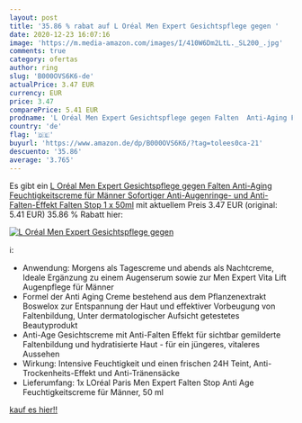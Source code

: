 ```yaml
---
layout: post
title: '35.86 % rabat auf L Oréal Men Expert Gesichtspflege gegen '
date: 2020-12-23 16:07:16
image: 'https://m.media-amazon.com/images/I/410W6Dm2LtL._SL200_.jpg'
comments: true
category: ofertas
author: ring
slug: 'B000OVS6K6-de'
actualPrice: 3.47 EUR
currency: EUR
price: 3.47
comparePrice: 5.41 EUR
prodname: 'L Oréal Men Expert Gesichtspflege gegen Falten  Anti-Aging Feuchtigkeitscreme für Männer  Sofortiger Anti-Augenringe- und Anti-Falten-Effekt  Falten Stop  1 x 50ml'
country: 'de'
flag: '🇩🇪'
buyurl: 'https://www.amazon.de/dp/B000OVS6K6/?tag=tolees0ca-21'
descuento: '35.86'
average: '3.765'
---
```


Es gibt ein [L Oréal Men Expert Gesichtspflege gegen Falten  Anti-Aging Feuchtigkeitscreme für Männer  Sofortiger Anti-Augenringe- und Anti-Falten-Effekt  Falten Stop  1 x 50ml](https://www.amazon.de/dp/B000OVS6K6/?tag=tolees0ca-21) mit aktuellem Preis 3.47 EUR (original: 5.41 EUR) 35.86 % Rabatt hier:

[![L Oréal Men Expert Gesichtspflege gegen ](https://m.media-amazon.com/images/I/410W6Dm2LtL._SL200_.jpg)](https://www.amazon.de/dp/B000OVS6K6/?tag=tolees0ca-21)

ℹ️:

- Anwendung: Morgens als Tagescreme und abends als Nachtcreme, Ideale Ergänzung zu einem Augenserum sowie zur Men Expert Vita Lift Augenpflege für Männer
- Formel der Anti Aging Creme bestehend aus dem Pflanzenextrakt Boswelox zur Entspannung der Haut und effektiver Vorbeugung von Faltenbildung, Unter dermatologischer Aufsicht getestetes Beautyprodukt
- Anti-Age Gesichtscreme mit Anti-Falten Effekt für sichtbar gemilderte Faltenbildung und hydratisierte Haut - für ein jüngeres, vitaleres Aussehen
- Wirkung: Intensive Feuchtigkeit und einen frischen 24H Teint, Anti-Trockenheits-Effekt und Anti-Tränensäcke
- Lieferumfang: 1x LOréal Paris Men Expert Falten Stop Anti Age Feuchtigkeitscreme für Männer, 50 ml

[kauf es hier!!](https://www.amazon.de/dp/B000OVS6K6/?tag=tolees0ca-21)
